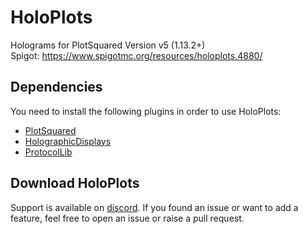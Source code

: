 # HoloPlots
Holograms for PlotSquared Version v5 (1.13.2+)    
Spigot: https://www.spigotmc.org/resources/holoplots.4880/

## Dependencies
You need to install the following plugins in order to use HoloPlots:
- [PlotSquared](https://www.spigotmc.org/resources/77506/)
- [HolographicDisplays](https://dev.bukkit.org/projects/holographic-displays/files)
- [ProtocolLib](https://www.spigotmc.org/resources/protocollib.1997/)

## Download HoloPlots
Support is available on [discord](https://discord.gg/5h3n38H). If you found an issue or want to add a feature, feel free to open an issue or raise a pull request.